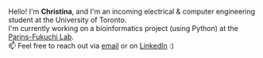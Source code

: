 Hello! I'm **Christina**, and I'm an incoming electrical & computer engineering student at the University of Toronto.   
I'm currently working on a bioinformatics project (using Python) at the [Parins-Fukuchi Lab](https://carolinetomo.github.io/).  
📫 Feel free to reach out via [email](mailto:christina.pizzonia@mail.utoronto.ca) or on [LinkedIn](https://www.linkedin.com/in/christina-pizzonia-05ab1a14a/) :)

<!---
endothermiic/endothermiic is a ✨ special ✨ repository because its `README.md` (this file) appears on your GitHub profile.
You can click the Preview link to take a look at your changes.
--->
